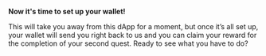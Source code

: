 **Now it's time to set up your wallet!**

This will take you away from this dApp for a moment, but once it’s all set up, your wallet will send you right back to us and you can claim your reward for the completion of your second quest. Ready to see what you have to do?
